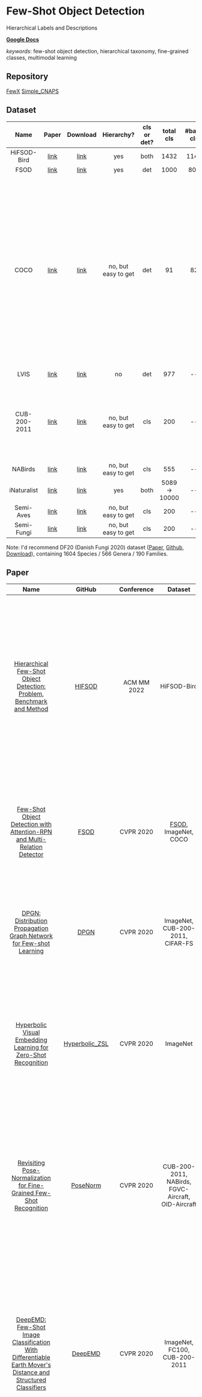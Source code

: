 # Few-Shot Object Detection

Hierarchical Labels and Descriptions

[**Google Docs**](https://docs.google.com/document/d/1Oo5Fmn59FydMTINBItJ42xAIAXJJpzrw6AtDYC_J2BY/)

*keywords*: few-shot object detection, hierarchical taxonomy, fine-grained classes, multimodal learning

## Repository

[FewX](https://github.com/fanq15/FewX)
[Simple_CNAPS](https://github.com/peymanbateni/simple-cnaps)

## Dataset

| Name | Paper | Download | Hierarchy? | cls or det? | total cls | #base cls | #novel cls | FSL work using it? |
| :--: | :---: | :------: | :--------: | :---------: | :-------: | :-------: | :--------: | :----------------: |
| HiFSOD-Bird | [link](https://arxiv.org/pdf/2210.03940.pdf) | [link](https://drive.google.com/drive/folders/1w_gqllWURJuYvzV85nTISW53cY6Rsv4f) | yes | both | 1432 | 1145 | 287 | -- |
| FSOD | [link](https://arxiv.org/pdf/1908.01998.pdf) | [link](https://drive.google.com/drive/folders/1XXADD7GvW8M_xzgFpHfudYDYtKtDgZGM) | yes | det | 1000 | 800 | 200 | [Kernel](https://openaccess.thecvf.com/content/CVPR2022/papers/Zhang_Kernelized_Few-Shot_Object_Detection_With_Efficient_Integral_Aggregation_CVPR_2022_paper.pdf) |
| COCO | [link](https://arxiv.org/pdf/1405.0312.pdf) | [link](https://cocodataset.org/#download) | no, but easy to get | det | 91 | 82 | 9 | [FSOD](https://arxiv.org/pdf/1908.01998.pdf), [ONCE](https://arxiv.org/pdf/2003.04668.pdf), [FSCE](https://arxiv.org/pdf/2103.05950.pdf), [CME](https://arxiv.org/pdf/2103.04612.pdf), [DCNet](https://arxiv.org/pdf/2103.17115.pdf), [GFSD](https://arxiv.org/pdf/2105.09491.pdf), [HallucFsDet](https://arxiv.org/pdf/2105.01294.pdf), [SRR](https://arxiv.org/pdf/2103.01903.pdf), [CRDR](https://openaccess.thecvf.com/content/CVPR2021/papers/Li_Few-Shot_Object_Detection_via_Classification_Refinement_and_Distractor_Retreatment_CVPR_2021_paper.pdf), [TIP](https://openaccess.thecvf.com/content/CVPR2021/papers/Li_Transformation_Invariant_Few-Shot_Object_Detection_CVPR_2021_paper.pdf), [UniT](https://arxiv.org/pdf/2006.07502.pdf), [SQMG](https://openaccess.thecvf.com/content/CVPR2021/papers/Zhang_Accurate_Few-Shot_Object_Detection_With_Support-Query_Mutual_Guidance_and_Hybrid_CVPR_2021_paper.pdf), [LVC](https://arxiv.org/pdf/2112.05749.pdf), [Sylph](https://arxiv.org/pdf/2203.13903.pdf), [FCT](https://arxiv.org/pdf/2203.15021.pdf), [Kernel](https://openaccess.thecvf.com/content/CVPR2022/papers/Zhang_Kernelized_Few-Shot_Object_Detection_With_Efficient_Integral_Aggregation_CVPR_2022_paper.pdf), [DiGeo](https://arxiv.org/pdf/2303.09674.pdf), [Meta-tuning](https://arxiv.org/pdf/2304.12161.pdf), [VAE](https://arxiv.org/pdf/2304.05096.pdf), [NIFF](https://arxiv.org/pdf/2303.04958.pdf), [DeFRCN](https://arxiv.org/pdf/2108.09017.pdf), [QA-FewDet](https://arxiv.org/pdf/2112.09791.pdf), [UP-FSOD](https://arxiv.org/pdf/2103.01077.pdf), [MPSR](https://arxiv.org/pdf/2007.09384.pdf), [MFDC](https://arxiv.org/pdf/2207.11184.pdf), [TFA](https://arxiv.org/pdf/2003.06957.pdf), [FADI](https://arxiv.org/pdf/2111.11656.pdf), [Meta-FRCN](https://arxiv.org/pdf/2104.07719.pdf), [VFA](https://arxiv.org/pdf/2301.13411.pdf), [Meta-DETR](https://arxiv.org/pdf/2208.00219.pdf), [Fast-HiFSOD](https://arxiv.org/pdf/2210.05008.pdf) |
| LVIS | [link](https://arxiv.org/pdf/1908.03195.pdf) | [link](https://www.lvisdataset.org/dataset) | no | det | 977 | -- | -- | [Sylph](https://arxiv.org/pdf/2203.13903.pdf), [DiGeo](https://arxiv.org/pdf/2303.09674.pdf), [TFA](https://arxiv.org/pdf/2003.06957.pdf) |
| CUB-200-2011 | [link](https://authors.library.caltech.edu/27452/1/CUB_200_2011.pdf) | [link](http://www.vision.caltech.edu/datasets/cub_200_2011/) | no, but easy to get | cls | 200 | -- | -- | [DPGN](https://arxiv.org/pdf/2003.14247.pdf), [PoseNorm](https://arxiv.org/pdf/2004.00705.pdf), [DeepEMD](https://openaccess.thecvf.com/content_CVPR_2020/papers/Zhang_DeepEMD_Few-Shot_Image_Classification_With_Differentiable_Earth_Movers_Distance_and_CVPR_2020_paper.pdf), [FRN](https://arxiv.org/pdf/2012.01506.pdf), [TDM](https://arxiv.org/pdf/2207.01376.pdf), [SetFeat](https://arxiv.org/pdf/2204.00949.pdf), [MCL](https://arxiv.org/pdf/2106.05517.pdf), [DeepBDC](https://arxiv.org/pdf/2204.04567.pdf), [VFD](https://arxiv.org/pdf/2010.03255.pdf), [RENet](https://arxiv.org/pdf/2108.09666.pdf), [embedding-propagation](https://arxiv.org/pdf/2003.04151.pdf) |
| NABirds | [link](https://openaccess.thecvf.com/content_cvpr_2015/papers/Horn_Building_a_Bird_2015_CVPR_paper.pdf) | [link](https://dl.allaboutbirds.org/nabirds) | no, but easy to get | cls | 555 | -- | -- | [PoseNorm](https://arxiv.org/pdf/2004.00705.pdf), [VFD](https://arxiv.org/pdf/2010.03255.pdf) |
| iNaturalist | [link](https://arxiv.org/pdf/1707.06642.pdf) | [link](https://github.com/visipedia/inat_comp) | yes | both | 5089 -> 10000 | -- | -- | [FRN](https://arxiv.org/pdf/2012.01506.pdf), [TDM](https://arxiv.org/pdf/2207.01376.pdf), [MCL](https://arxiv.org/pdf/2106.05517.pdf) |
| Semi-Aves | [link](https://arxiv.org/pdf/2103.06937.pdf) | [link](https://github.com/cvl-umass/semi-inat-2020) | no, but easy to get | cls | 200 | -- | -- | -- |
| Semi-Fungi | [link](https://arxiv.org/pdf/2104.00679.pdf) | [link](https://github.com/visipedia/fgvcx_fungi_comp) | no, but easy to get | cls | 200 | -- | -- | -- |

Note: I'd recommend DF20 (Danish Fungi 2020) dataset ([Paper](https://arxiv.org/pdf/2103.10107.pdf), [Github](https://github.com/picekl/DanishFungiDataset), [Download](https://sites.google.com/view/danish-fungi-dataset)), containing 1604 Species / 566 Genera / 190 Families.

## Paper

| Name | GitHub | Conference | Dataset | Details |
| :--: | :----: | :--------: | :-----: | :-----: |
| [Hierarchical Few-Shot Object Detection: Problem, Benchmark and Method](https://arxiv.org/pdf/2210.03940.pdf) | [HIFSOD](https://github.com/zhanglu-cst/HIFSOD) | ACM MM 2022 | HiFSOD-Bird | It proposed and solved hierarchical few-shot object detection problem, which aims to detect objects with hierarchical categories in the FSOD paradigm. Also provided a benchmark dataset HiFSOD-Bird, and the first Hi-FSOD method HiCLPL (Hierarchical Contrastive Learning and Probabilistic Loss). |
| [Few-Shot Object Detection with Attention-RPN and Multi-Relation Detector](https://arxiv.org/pdf/1908.01998.pdf) | [FSOD](https://github.com/fanq15/Few-Shot-Object-Detection-Dataset) | CVPR 2020 | [FSOD](https://drive.google.com/drive/folders/1XXADD7GvW8M_xzgFpHfudYDYtKtDgZGM), ImageNet, COCO | It proposed a few-shot object detection network. Central to method are Attention-RPN, Multi-Relation Detector and Contrastive Training strategy. Also contributed a new dataset FSOD. |
| [DPGN: Distribution Propagation Graph Network for Few-shot Learning](https://arxiv.org/pdf/2003.14247.pdf) | [DPGN](https://github.com/megvii-research/DPGN) | CVPR 2020 | ImageNet, CUB-200-2011, CIFAR-FS | It proposed a distribution propagation graph network, which conveys both the distribution-level relations and instance-level relations in each few-shot learning task. |
| [Hyperbolic Visual Embedding Learning for Zero-Shot Recognition](https://openaccess.thecvf.com/content_CVPR_2020/papers/Liu_Hyperbolic_Visual_Embedding_Learning_for_Zero-Shot_Recognition_CVPR_2020_paper.pdf) | [Hyperbolic_ZSL](https://github.com/ShaoTengLiu/Hyperbolic_ZSL) | CVPR 2020 | ImageNet | It proposed a Hyperbolic Visual Embedding Learning Network, which learns image embeddings in hyperbolic space, which is capable of preserving the hierarchical structure of semantic classes in low dimensions. |
| [Revisiting Pose-Normalization for Fine-Grained Few-Shot Recognition](https://arxiv.org/pdf/2004.00705.pdf) | [PoseNorm](https://github.com/Tsingularity/PoseNorm_Fewshot) | CVPR 2020 | CUB-200-2011, NABirds, FGVC-Aircraft, OID-Aircraft | Want a model to learn subtle, fine-grained distinctions between different classes based on a few images alone. Use pose-normalized representations: first localize semantic parts in each image, and then describe images by characterizing the appearance of each part. |
| [DeepEMD: Few-Shot Image Classification With Differentiable Earth Mover's Distance and Structured Classifiers](https://openaccess.thecvf.com/content_CVPR_2020/papers/Zhang_DeepEMD_Few-Shot_Image_Classification_With_Differentiable_Earth_Movers_Distance_and_CVPR_2020_paper.pdf) | [DeepEMD](https://github.com/icoz69/DeepEMD) | CVPR 2020 | ImageNet, FC100, CUB-200-2011 | It adopted the Earth Mover’s Distance (EMD) as a metric to compute a structural distance between dense image representations to determine image relevance. To handle k-shot classification, it proposed to learn a structured fully connected layer that can directly classify dense image representations with the EMD. |
| [Incremental Few-Shot Object Detection](https://arxiv.org/pdf/2003.04668.pdf) | -- | CVPR 2020 | PASCAL VOC, COCO | Consider the Incremental Few-Shot Detection problem setting. Then OpeN-ended Centre nEt (ONCE) is designed for incrementally learning to detect novel class objects with few examples. |
| [FSCE: Few-Shot Object Detection via Contrastive Proposal Encoding](https://arxiv.org/pdf/2103.05950.pdf) | [FSCE](https://github.com/megvii-research/FSCE) | CVPR 2021 | PASCAL VOC, COCO | Object proposals with different IoU scores are analogous to the intra-image augmentation used in contrastive approaches. Presented Few-Shot object detection via Contrastive Proposal Encoding. |
| [Beyond Max-Margin: Class Margin Equilibrium for Few-shot Object Detection](https://arxiv.org/pdf/2103.04612.pdf) | [CME](https://github.com/Bohao-Lee/CME) | CVPR 2021 | PASCAL VOC, COCO | It proposed a class margin equilibrium approach, with the aim to optimize both feature space partition and novel class reconstruction in a systematic way. CME first uses a fully connected layer to decouple localization features, then introduces class margin loss during feature learning, finally disturbs the features of novel class instances in an adversarial min-max fashion. |
| [Dense Relation Distillation with Context-aware Aggregation for Few-Shot Object Detection](https://arxiv.org/pdf/2103.17115.pdf) | [DCNet](https://github.com/hzhupku/DCNet) | CVPR 2021 | PASCAL VOC, COCO | It proposed Dense Relation Distillation with Context-aware Aggregation. |
| [Generalized Few-Shot Object Detection without Forgetting](https://arxiv.org/pdf/2105.09491.pdf) | [GFSD](https://github.com/Megvii-BaseDetection/GFSD) | CVPR 2021 | PASCAL VOC, COCO | Retentive R-CNN consists of Bias-Balanced RPN to debias the pretrained RPN and Re-detector to find few-shot class objects without forgetting previous knowledge. |
| [Few-Shot Incremental Learning with Continually Evolved Classifiers](https://arxiv.org/pdf/2104.03047.pdf) | [CEC](https://github.com/icoz69/CEC-CVPR2021) | CVPR 2021 | CIFAR-100, ImageNet, CUB-200-2011 | First, adopt a decoupled learning strategy of representations and classifiers that only the classifiers are updated in each incremental session. Second, propose a Continually Evolved Classifier that employs a graph model to propagate context information between classifiers for adaptation. |
| [Hallucination Improves Few-Shot Object Detection](https://arxiv.org/pdf/2105.01294.pdf) | [HallucFsDet](https://github.com/pppplin/HallucFsDet) | CVPR 2021 | PASCAL VOC, COCO | Try to build a better model of variation for novel classes by transferring the shared within-class variation from base classes. It introduced a hallucinator network that learns to generate training examples in the region of interest feature space. |
| [Semantic Relation Reasoning for Shot-Stable Few-Shot Object Detection](https://arxiv.org/pdf/2103.01903.pdf) | -- | CVPR 2021 | PASCAL VOC, COCO | Represent each class concept by a semantic embedding learned from a large corpus of text. The detector projects the image representations of objects into this embedding space. |
| [Few-Shot Object Detection via Classification Refinement and Distractor Retreatment](https://openaccess.thecvf.com/content/CVPR2021/papers/Li_Few-Shot_Object_Detection_via_Classification_Refinement_and_Distractor_Retreatment_CVPR_2021_paper.pdf) | -- | CVPR 2021 | PASCAL VOC, COCO | It tried to solve classification incapability (false positives) caused by category confusion from the aspects of both architectural enhancement and hard-example mining. |
| [Few-Shot Classification With Feature Map Reconstruction Networks](https://arxiv.org/pdf/2012.01506.pdf) | [FRN](https://github.com/Tsingularity/FRN) | CVPR 2021 | CUB-200-2011, FGVC-Aircraft, iNaturalist, ImageNet | The ability of the network to reconstruct a query feature map from support features of a given class predicts membership of the query in that class. |
| [Transformation Invariant Few-Shot Object Detection](https://openaccess.thecvf.com/content/CVPR2021/papers/Li_Transformation_Invariant_Few-Shot_Object_Detection_CVPR_2021_paper.pdf) | -- | CVPR 2021 | PASCAL VOC, COCO | It proposed a Transformation Invariant Principle that can be applied to meta-learning models for boosting the detection performance on novel class objects. |
| [UniT: Unified Knowledge Transfer for Any-shot Object Detection and Segmentation](https://arxiv.org/pdf/2006.07502.pdf) | [UniT](https://github.com/ubc-vision/UniT) | CVPR 2021 | PASCAL VOC, COCO | It proposed a semi-supervised model that is applicable to a range of supervision: from zero to a few instance-level samples per novel class. |
| [Adaptive Image Transformer for One-Shot Object Detection](https://openaccess.thecvf.com/content/CVPR2021/papers/Chen_Adaptive_Image_Transformer_for_One-Shot_Object_Detection_CVPR_2021_paper.pdf) | -- | CVPR 2021 | PASCAL VOC, COCO | The main idea leverages the concept of language translation to boost metric-learning-based detection methods. It proposed the Adaptive Image Transformer module that deploys an attention-based encoder-decoder architecture. |
| [Accurate Few-shot Object Detection with Support-Query Mutual Guidance and Hybrid Loss](https://openaccess.thecvf.com/content/CVPR2021/papers/Zhang_Accurate_Few-Shot_Object_Detection_With_Support-Query_Mutual_Guidance_and_Hybrid_CVPR_2021_paper.pdf) | -- | CVPR 2021 | PASCAL VOC, COCO | It proposed a two-stage detector: 1. Employ a support-query mutual guidance mechanism to generate more support-relevant proposals. 2. Score and filter proposals via multi-level feature comparison based on a distance metric learnt by a hybrid loss. |
| [DETReg: Unsupervised Pretraining with Region Priors for Object Detection](https://arxiv.org/pdf/2106.04550.pdf) | [DETReg](https://github.com/amirbar/DETReg) | CVPR 2022 | PASCAL VOC, COCO, Airbus Ship | It introduced DETReg, a new self-supervised method that pretrains the entire object detection network, including the object localization and embedding components. |
| [Label, Verify, Correct: A Simple Few Shot Object Detection Method](https://arxiv.org/pdf/2112.05749.pdf) | [LVC](https://github.com/prannaykaul/lvc) | CVPR 2022 | PASCAL VOC, COCO | It introduced a pseudo-labelling method to source high quality pseudo-annotations from the training set, for each new category, to increase the number of training instances and reduce class imbalance. |
| [Sylph: A Hypernetwork Framework for Incremental Few-shot Object Detection](https://arxiv.org/pdf/2203.13903.pdf) | [Sylph](https://github.com/facebookresearch/sylph-few-shot-detection) | CVPR 2022 | COCO, LVIS | With a carefully designed class-conditional hypernetwork, fine-tune-free iFSD can be highly effective, especially when a large number of base categories with abundant data are available for meta-training. |
| [Few-Shot Object Detection with Fully Cross-Transformer](https://arxiv.org/pdf/2203.15021.pdf) | [FCT](https://github.com/GuangxingHan/FCT) | CVPR 2022 | PASCAL VOC, COCO | It proposed a Fully Cross-Transformer based model by incorporating cross-transformer into both the feature backbone and detection head. The model can improve the few-shot similarity learning between the two branches by introducing the multilevel interactions. |
| [Balanced and Hierarchical Relation Learning for One-Shot Object Detection](https://openaccess.thecvf.com/content/CVPR2022/papers/Yang_Balanced_and_Hierarchical_Relation_Learning_for_One-Shot_Object_Detection_CVPR_2022_paper.pdf) | [BHRL](https://github.com/hero-y/BHRL) | CVPR 2022 | PASCAL VOC, COCO | Contributions are two-fold: 1. Instance-level Hierarchical Relation module is proposed. 2. Ratio-Preserving Loss can protect the learning of rare positive samples. |
| [Pushing the Limits of Simple Pipelines for Few-Shot Learning: External Data and Fine-Tuning Make a Difference](https://arxiv.org/pdf/2204.07305.pdf) | [PMF](https://github.com/hushell/pmf_cvpr22) | CVPR 2022 | ImageNet, CIFAR-FS, CD-FSL, Meta-Dataset | Questions: 1. How pre-training on external data benefits FSL? 2. How state-of-the-art transformer architectures can be exploited? and 3. How fine-tuning mitigates domain shift? |
| [Generating Representative Samples for Few-Shot Classification](https://arxiv.org/pdf/2205.02918.pdf) | [FSL-VAE](https://github.com/cvlab-stonybrook/fsl-rsvae) | CVPR 2022 | ImageNet | It proposed to generate visual samples based on semantic embeddings using a conditional variational autoencoder model. Remove non-representative samples from the base training set when training the CVAE model. |
| [Task Discrepancy Maximization for Fine-Grained Few-Shot Classification](https://arxiv.org/pdf/2207.01376.pdf) | [TDM](https://github.com/leesb7426/CVPR2022-Task-Discrepancy-Maximization-for-Fine-grained-Few-Shot-Classification) | CVPR 2022 | CUB-200-2011, FGVC-Aircraft, iNaturalist, Stanford Cars, Stanford Dogs, Oxford-IIIT Pet | Try to localize the class-wise discriminative regions by highlighting channels encoding distinct information of the class. Task Discrepancy Maximization learns task-specific channel weights based on Support Attention Module and Query Attention Module. |
| [Kernelized Few-Shot Object Detection With Efficient Integral Aggregation](https://openaccess.thecvf.com/content/CVPR2022/papers/Zhang_Kernelized_Few-Shot_Object_Detection_With_Efficient_Integral_Aggregation_CVPR_2022_paper.pdf) | -- | CVPR 2022 | PASCAL VOC, COCO, FSOD | It designed a Kernelized Few-shot Object Detector by leveraging kernelized matrices computed over multiple proposal regions, which yield expressive non-linear representations whose model complexity is learned on the fly. |
| [VGSE: Visually-Grounded Semantic Embeddings for Zero-Shot Learning](https://arxiv.org/pdf/2203.10444.pdf) | [VGSE](https://github.com/wenjiaXu/VGSE) | CVPR 2022 | AwA2, CUB-200-2011, SUN Attribute | It proposed to discover semantic embeddings containing discriminative visual properties for zero-shot learning, without requiring any human annotation. |
| [Semantic-Aligned Fusion Transformer for One-Shot Object Detection](https://arxiv.org/pdf/2203.09093.pdf) | -- | CVPR 2022 | PASCAL VOC, COCO | Semantic-aligned Fusion Transformer has a vertical fusion module for cross-scale semantic enhancement and a horizontal fusion module for cross-sample feature fusion. |
| [Robust Region Feature Synthesizer for Zero-Shot Object Detection](https://arxiv.org/pdf/2201.00103.pdf) | [RRFS](https://github.com/HPL123/RRFS) | CVPR 2022 | PASCAL VOC, COCO, DIOR | The object detection framework contains an Intra-class Semantic Diverging component and an Inter-class Structure Preserving component. |
| [Matching Feature Sets for Few-shot Image Classification](https://arxiv.org/pdf/2204.00949.pdf) | [SetFeat](https://github.com/ArmanAfrasiyabi/SetFeat-fs) | CVPR 2022 | ImageNet, CUB-200-2011 | It proposed to adapt existing feature extractors to produce sets of feature vectors from images. |
| [Learning to Affiliate: Mutual Centralized Learning for Few-shot Classification](https://arxiv.org/pdf/2106.05517.pdf) | [MCL](https://github.com/LouieYang/MCL) | CVPR 2022 | ImageNet, CUB-200-2011, iNaturalist | It proposed a Mutual Centralized Learning to fully affiliate two disjoint dense features sets in a bidirectional paradigm. |
| [Joint Distribution Matters: Deep Brownian Distance Covariance for Few-Shot Classification](https://arxiv.org/pdf/2204.04567.pdf) | [DeepBDC](https://github.com/Fei-Long121/DeepBDC) | CVPR 2022 | ImageNet, CUB-200-2011, FGVC-Aircraft, Stanford Cars | Deep Brownian Distance Covariance learns image representations by measuring the discrepancy between joint characteristic functions of embedded features and product of the marginals. |
| [DiGeo: Discriminative Geometry-Aware Learning for Generalized Few-Shot Object Detection](https://arxiv.org/pdf/2303.09674.pdf) | [DiGeo](https://github.com/Phoenix-V/DiGeo) | CVPR 2023 | PASCAL VOC, COCO, LVIS | It proposed a new training framework to learn Geometry-aware features of interclass separation and intra-class compactness. |
| [Meta-Tuning Loss Functions and Data Augmentation for Few-Shot Object Detection](https://arxiv.org/pdf/2304.12161.pdf) | -- | CVPR 2023 | PASCAL VOC, COCO | It focused on the role of loss functions and augmentations as the force driving the fine-tuning process, and proposed to tune their dynamics through meta-learning principles. |
| [Generating Features With Increased Crop-Related Diversity for Few-Shot Object Detection](https://arxiv.org/pdf/2304.05096.pdf) | -- | CVPR 2023 | PASCAL VOC, COCO | It proposed a variational autoencoder based data generation model. The main idea is to transform the latent space such latent codes with different norms represent different crop-related variations. |
| [Prompt, Generate, then Cache: Cascade of Foundation Models makes Strong Few-shot Learners](https://arxiv.org/pdf/2303.02151.pdf) | [CaFo](https://github.com/OpenGVLab/CaFo) | CVPR 2023 | ImageNet, Stanford Cars, UCF101, Caltech 101, Oxford 102 Flower, SUN397, DTD, EuroSAT, FGVC-Aircraft, Oxford-IIIT Pet, Food-101 | The Cascade of Foundation models incorporates CLIP’s language-contrastive knowledge, DINO’s vision-contrastive knowledge, DALL-E’s vision-generative knowledge, and GPT-3’s language-generative knowledge. |
| [Multimodality Helps Unimodality: Cross-Modal Few-Shot Learning with Multimodal Models](https://arxiv.org/pdf/2301.06267.pdf) | [Cross-Modal](https://github.com/linzhiqiu/cross_modal_adaptation) | CVPR 2023 | ImageNet, ESC-50; Caltech 101, Oxford-IIIT Pet, Stanford Cars, Oxford 102 Flower, Food-101, FGVC-Aircraft, SUN397, DTD, EuroSAT, UCF101 | It proposed a simple cross-modal adaptation approach that learns from few-shot examples spanning different modalities, repurposing class names as additional one-shot training samples. Also constructed the first audiovisual few-shot benchmark. |
| [Semantic Prompt for Few-Shot Image Recognition](https://arxiv.org/pdf/2303.14123.pdf) | [SemanticPrompt](https://github.com/WentaoChen0813/SemanticPrompt) | CVPR 2023 | ImageNet, CIFAR-FS, FC100 | It proposed a Semantic Prompt approach for few-shot learning, and explored leveraging semantic information as prompts to tune the visual feature extraction network adaptively. |
| [NIFF: Alleviating Forgetting in Generalized Few-Shot Object Detection via Neural Instance Feature Forging](https://arxiv.org/pdf/2303.04958.pdf) | -- | CVPR 2023 | PASCAL VOC, COCO | Contribution: designed a standalone lightweight generator with class-wise heads to generate and replay diverse instance-level base features to the RoI head while fine-tuning on the novel data. |
| [Weak-Shot Object Detection Through Mutual Knowledge Transfer](https://openaccess.thecvf.com/content/CVPR2023/papers/Du_Weak-Shot_Object_Detection_Through_Mutual_Knowledge_Transfer_CVPR_2023_paper.pdf) | -- | CVPR 2023 | PASCAL VOC, COCO, ILSVRC | By jointly optimizing the classification loss and the proposed Knowledge Transfer loss, the multiple instance learning module effectively learns to classify object proposals into novel categories in the target dataset with the transferred knowledge from base categories in the source dataset. |
| [Few-Shot Learning with Visual Distribution Calibration and Cross-Modal Distribution Alignment](https://arxiv.org/pdf/2305.11439.pdf) | [SADA](https://github.com/bhrqw/SADA) | CVPR 2023 | CIFAR, ImageNet, Caltech 101, Oxford-IIIT Pet, Food-101, STL-10, UCF101, DTD, Stanford Cars, FGVC-Aircraft | It proposed a Selective Attack module, which consists of trainable adapters that generate spatial attention maps of images to guide the attacks on class-irrelevant image areas. |
| [Few-shot Object Detection via Feature Reweighting](https://arxiv.org/pdf/1812.01866.pdf) | [Fewshot_Detection](https://github.com/bingykang/Fewshot_Detection) | ICCV 2019 | PASCAL VOC, COCO | The proposed model leverages fully labeled base classes and quickly adapts to novel classes, using a meta feature learner and a reweighting module within a one-stage detection architecture. |
| [DeFRCN: Decoupled Faster R-CNN for Few-Shot Object Detection](https://arxiv.org/pdf/2108.09017.pdf) | [DeFRCN](https://github.com/er-muyue/DeFRCN) | ICCV 2021 | PASCAL VOC, COCO | It proposed Decoupled Faster R-CNN, extending Faster R-CNN by introducing Gradient Decoupled Layer for multistage decoupling and Prototypical Calibration Block for multi-task decoupling. |
| [Query Adaptive Few-Shot Object Detection with Heterogeneous Graph Convolutional Networks](https://arxiv.org/pdf/2112.09791.pdf) | [QA-FewDet](https://github.com/GuangxingHan/QA-FewDet) | ICCV 2021 | PASCAL VOC, COCO | It proposed a novel FSOD model using heterogeneous graph convolutional networks. Through efficient message passing among all the proposal and class nodes with three different types of edges, we could obtain context-aware proposal features and query-adaptive, multiclass-enhanced prototype representations for each class. |
| [Universal-Prototype Enhancing for Few-Shot Object Detection](https://arxiv.org/pdf/2103.01077.pdf) | [UP-FSOD](https://github.com/AmingWu/UP-FSOD) | ICCV 2021 | PASCAL VOC, COCO | It developed a new framework of few-shot object detection with universal prototypes that owns the merit of feature generalization towards novel objects. |
| [Meta-Baseline: Exploring Simple Meta-Learning for Few-Shot Learning](https://arxiv.org/pdf/2003.04390.pdf) | [Meta-Baseline](https://github.com/yinboc/few-shot-meta-baseline) | ICCV 2021 | ImageNet | It explored a simple process: meta-learning over a whole-classification pre-trained model on its evaluation metric. |
| [Variational Feature Disentangling for Fine-Grained Few-Shot Classification](https://arxiv.org/pdf/2010.03255.pdf) | [VFD](https://github.com/cvlab-stonybrook/vfd-iccv21) | ICCV 2021 | CUB-200-2011, NABirds, Stanford Dogs | It proposed a feature disentanglement framework that allows us to augment features with randomly sampled intra-class variations while preserving their class-discriminative features. |
| [Relational Embedding for Few-Shot Classification](https://arxiv.org/pdf/2108.09666.pdf) | [RENet](https://github.com/dahyun-kang/renet) | ICCV 2021 | ImageNet, CUB-200-2011, CIFAR-FS | The method leverages relational patterns within and between images via self-correlational representation and cross-correlational attention. |
| [Multi-scale Positive Sample Refinement for Few-shot Object Detection](https://arxiv.org/pdf/2007.09384.pdf) | [MPSR](https://github.com/jiaxi-wu/MPSR) | ECCV 2020 | PASCAL VOC, COCO | It proposed a Multi-scale Positive Sample Refinement approach to enrich object scales in FSOD and integrated it as an auxiliary branch to the popular architecture of Faster R-CNN with FPN. |
| [Few-Shot Object Detection and Viewpoint Estimation for Objects in the Wild](https://arxiv.org/pdf/2007.12107.pdf) | [FSDetView](https://github.com/YoungXIAO13/FewShotDetection) | ECCV 2020 | PASCAL VOC, COCO; ObjectNet3D, Pascal3D+, Pix3D | It guided the network prediction with class-representative features extracted from data in different modalities: image patches for object detection, and aligned 3D models for viewpoint estimation. |
| [Latent Embedding Feedback and Discriminative Features for Zero-Shot Classification](https://arxiv.org/pdf/2003.07833.pdf) | [TF-Vaegan](https://github.com/akshitac8/tfvaegan) | ECCV 2020 | CUB-200-2011, Oxford 102 Flower, SUN Attribute, AwA2 | It proposed to enforce semantic consistency at all stages of zero-shot learning: training, feature synthesis and classification. |
| [Embedding Propagation: Smoother Manifold for Few-Shot Classification](https://arxiv.org/pdf/2003.04151.pdf) | [embedding-propagation](https://github.com/ServiceNow/embedding-propagation) | ECCV 2020 | ImageNet, CUB-200-2011 | It proposed to use embedding propagation as an unsupervised non-parametric regularizer for manifold smoothing in few-shot classification. |
| [Few-Shot Video Object Detection](https://arxiv.org/pdf/2104.14805.pdf) | [FSVOD](https://github.com/fanq15/FSVOD) | ECCV 2022 | [FSVOD-500](https://drive.google.com/drive/folders/1DDQ81A8yVj7D8vLUS01657ATr2sK1zgC), [FSYTV-40](https://drive.google.com/drive/folders/1a1PpfAxeYL7AbxYViDDnx7ACFtRohVL5) | Contributions: 1. video dataset FSVOD-500; 2. Tube Proposal Network (TPN) to generate high-quality video tube proposals for aggregating feature representation for the target video object; 3. Temporal Matching Network (TMN+) for matching representative query tube features with better discriminative ability. |
| [AcroFOD: An Adaptive Method for Cross-domain Few-shot Object Detection](https://arxiv.org/pdf/2209.10904.pdf) | [AcroFOD](https://github.com/Hlings/AcroFOD) | ECCV 2022 | Cityscapes, SIM10k, ViPeD, COCO, KITTI | It proposed an adaptive method consisting of two parts: 1. An adaptive optimization strategy to select augmented data similar to target samples. 2. The multi-level domain-aware data augmentation to increase the diversity and rationality of augmented data. |
| [Tip-Adapter: Training-free Adaption of CLIP for Few-shot Classification](https://arxiv.org/pdf/2207.09519.pdf) | [Tip-Adapter](https://github.com/gaopengcuhk/Tip-Adapter) | ECCV 2022 | ImageNet, Stanford Cars, UCF101, Caltech 101, Oxford 102 Flower, SUN397, DTD, EuroSAT, FGVC-Aircraft, Oxford-IIIT Pet, Food-101 | Tip-Adapter constructs the adapter via a key-value cache model from the few-shot training set, and updates the prior knowledge encoded in CLIP by feature retrieval. |
| [Rethinking Few-Shot Object Detection on a Multi-Domain Benchmark](https://arxiv.org/pdf/2207.11169.pdf) | [MoFSOD](https://github.com/amazon-science/few-shot-object-detection-benchmark) | ECCV 2022 | [MoFSOD](https://github.com/amazon-science/few-shot-object-detection-benchmark/tree/main/datasets) | It proposed a benchmark consisting of 10 datasets from a wide range of domains to evaluate FSOD algorithms. |
| [Multi-faceted Distillation of Base-Novel Commonality for Few-Shot Object Detection](https://arxiv.org/pdf/2207.11184.pdf) | [MFDC](https://github.com/WuShuang1998/MFDC) | ECCV 2022 | PASCAL VOC, COCO | It proposed to learn three types of class-agnostic commonalities between base and novel classes: recognition-related semantic commonalities, localization-related semantic commonalities and distribution commonalities. |
| [Frustratingly Simple Few-Shot Object Detection](https://arxiv.org/pdf/2003.06957.pdf) | [TFA](https://github.com/ucbdrive/few-shot-object-detection) | ICML 2020 | PASCAL VOC, COCO, LVIS | Fine-tuning only the last layer of existing detectors on rare classes is crucial. However, there's high variance in the few samples. So revise the evaluation protocols by sampling multiple groups of training examples to obtain stable comparison. |
| [Few-Shot Object Detection via Association and DIscrimination](https://arxiv.org/pdf/2111.11656.pdf) | [FADI](https://github.com/yhcao6/FADI) | NeurIPS 2021 | PASCAL VOC, COCO | It proposed a two-step fine-tuning framework which builds up a discriminative feature space for each novel class: 1. In the association step, construct a compact novel class feature space via explicitly imitating a specific base class feature space. 2. In the discrimination step, disentangle the classification branches for base and novel classes. |
| [Meta Faster R-CNN: Towards Accurate Few-Shot Object Detection with Attentive Feature Alignment](https://arxiv.org/pdf/2104.07719.pdf) | [Meta-FRCN](https://github.com/GuangxingHan/Meta-Faster-R-CNN) | AAAI 2022 | PASCAL VOC, COCO | To improve proposal generation for few-shot classes, it proposed to learn a lightweight metric-learning based prototype matching network. To improve the fine-grained few-shot proposal classification, it proposed a novel attentive feature alignment method. |
| [Few-Shot Object Detection via Variational Feature Aggregation](https://arxiv.org/pdf/2301.13411.pdf) | [VFA](https://github.com/csuhan/VFA) | AAAI 2023 | PASCAL VOC, COCO | It proposed a meta-learning framework with two novel feature aggregation schemes. First a Class-Agnostic Aggregation method, then a Variational Feature Aggregation method. |
| [Meta-DETR: Image-Level Few-Shot Object Detection with Inter-Class Correlation Exploitation](https://arxiv.org/pdf/2208.00219.pdf) | [Meta-DETR](https://github.com/ZhangGongjie/Meta-DETR) | TPAMI 2022 | PASCAL VOC, COCO | It proposed Meta-DETR, which is the first image-level few-shot detector, and introduces a novel inter-class correlational meta-learning strategy to capture and leverage the correlation among different classes. |
| [Fast Hierarchical Learning for Few-Shot Object Detection](https://arxiv.org/pdf/2210.05008.pdf) | -- | IROS 2022 | COCO | Treat few-shot detection as a hierarchical learning problem, where the novel classes are treated as the child classes of existing base classes and the background class. |

## Performance Comparison

[COCO](https://paperswithcode.com/sota/few-shot-object-detection-on-ms-coco-10-shot)
LVIS ([test](https://paperswithcode.com/sota/few-shot-object-detection-on-lvis-v1-0-test) and [val](https://paperswithcode.com/sota/few-shot-object-detection-on-lvis-v1-0-val))
[iNaturalist 2018](https://paperswithcode.com/sota/image-classification-on-inaturalist-2018)
CUB-200-2011 ([5-way 1-shot](https://paperswithcode.com/sota/few-shot-image-classification-on-cub-200-5-1) and [5-way 5-shot](https://paperswithcode.com/sota/few-shot-image-classification-on-cub-200-5))
[NABirds](https://paperswithcode.com/sota/fine-grained-image-classification-on-nabirds)
